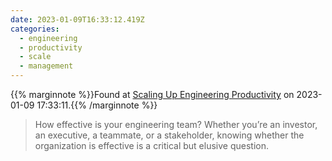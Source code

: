 ```yaml
---
date: 2023-01-09T16:33:12.419Z
categories:
  - engineering
  - productivity
  - scale
  - management
---
```

{{% marginnote %}}Found at [Scaling Up Engineering Productivity](https://coatue-external.notion.site/Scaling-Up-Engineering-Productivity-1aab402d5b70437a83d5fb60f5398771) on 2023-01-09 17:33:11.{{% /marginnote %}}

> How effective is your engineering team? Whether you’re an investor, an executive, a teammate, or a stakeholder, knowing whether the organization is effective is a critical but elusive question.

